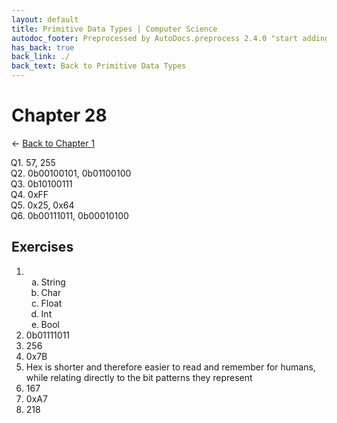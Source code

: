 ```yaml
---
layout: default
title: Primitive Data Types | Computer Science
autodoc_footer: Preprocessed by AutoDocs.preprocess 2.4.0 "start adding backlinks" ⓒ Starwort, 2020
has_back: true
back_link: ./
back_text: Back to Primitive Data Types
---
```


<style>
    :not(ul) + ol {
        counter-reset: list-ctr;
        list-style-type: none;
        list-style-position: outside;
    }
    :not(ul) + ol > li {
        counter-increment: list-ctr;
    }
    :not(ul) + ol > li::before {
        content:"Q" counter(list-ctr) ". ";
        margin-left: -25px;
    }
    ol ul {
        list-style-type: lower-alpha;
    }
    ol ul ul {
        list-style-type: lower-roman;
    }
    ul ol {
        list-style-type: circle;
    }
    ul {
        list-style-type: decimal;
    }
    ul ul {
        list-style-type: lower-alpha;
    }
    ul ul ul {
        list-style-type: lower-roman;
    }
</style>

# Chapter 28

← [Back to Chapter 1](./index.html)

1. 57, 255
2. 0b00100101, 0b01100100
3. 0b10100111
4. 0xFF
5. 0x25, 0x64
6. 0b00111011, 0b00010100

## Exercises

- ​
    - String
    - Char
    - Float
    - Int
    - Bool
- 0b01111011
- 256
- 0x7B
- Hex is shorter and therefore easier to read and remember for humans, while relating directly to the bit patterns they represent
- 167
- 0xA7
- 218
